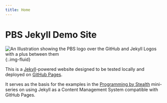 ```yaml
---
title: Home
---
```

# PBS Jekyll Demo Site

![An Illustration showing the PBS logo over the GitHub and Jekyll Logos with a plus between them](illustrations/siteIllustration.png){:.img-fluid}

This is a [Jekyll](https://jekyllrb.com)-powered website designed to be tested locally and deployed on [GitHub Pages](https://pages.github.com).

It serves as the basis for the examples in the [Programming by Stealth](https://pbs.bartificer.net) mini-series on using Jekyll as a Content Management System compatible with GitHub Pages.